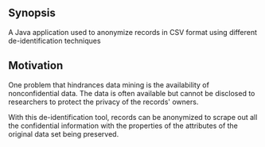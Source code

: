 ## Synopsis

A Java application used to anonymize records in CSV format using different de-identification techniques

## Motivation

One problem that hindrances data mining is the availability of nonconfidential data.
The data is often available but cannot be disclosed to researchers to protect the
privacy of the records' owners.

With this de-identification tool, records
can be anonymized to scrape out all the confidential information with the
properties of the attributes of the original data set being preserved.
